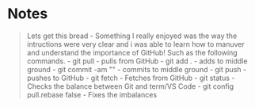 Notes
=======
> Lets get this bread
    - Something I really enjoyed was the way the intructions were very clear and i was able to learn how to manuver and understand the importance of GitHub! Such as the following commands.
    - git pull - pulls from GitHub
    - git add . - adds to middle ground
    - git commit -am "" - commits to middle ground
    - git push - pushes to GitHub
    - git fetch - Fetches from GitHub
    - git status - Checks the balance between Git and term/VS Code
    - git config pull.rebase false - Fixes the imbalances
